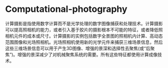 # Computational-photography

计算摄影是指使用数字计算而不是光学处理的数字图像捕获和处理技术。计算摄影可以提高照相机的能力，或者引入基于胶片的摄影根本不可能的特征，或者降低照相机元件的成本或尺寸。计算摄影的实例包括数字全景图的照相机内计算、高动态范围图像和光场照相机。光场照相机使用新的光学元件来捕获三维场景信息，然后这些三维场景信息可以用于产生3D图像、增强的景深和选择性去聚焦(或“后聚焦”)。增强的景深减少了对机械聚焦系统的需要。所有这些特征都使用计算成像技术。
